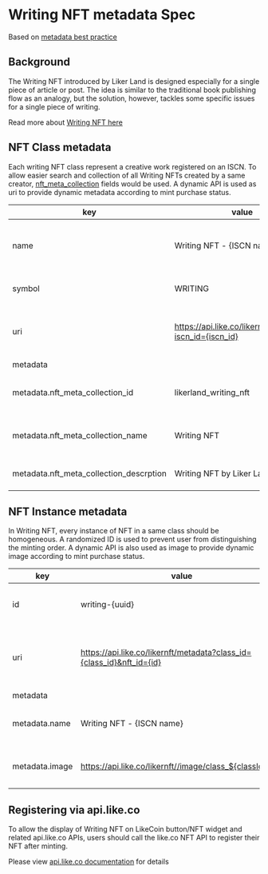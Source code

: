 # Writing NFT metadata Spec

Based on [metadata best practice](./metadata.md)

## Background

The Writing NFT introduced by Liker Land is designed especially for a single piece of article or post. The idea is similar to the traditional book publishing flow as an analogy, but the solution, however, tackles some specific issues for a single piece of writing.

Read more about [Writing NFT here](https://blog.like.co/en/writing-nft-medium-for-textual-works-on-web3/)

## NFT Class metadata

Each writing NFT class represent a creative work registered on an ISCN. To allow easier search and collection of all Writing NFTs created by a same creator, [nft_meta_collection](./metadata.md) fields would be used. A dynamic API is used as uri to provide dynamic metadata according to mint purchase status.

| key                                     | value                                                   | description                                    |
| --------------------------------------- | ------------------------------------------------------- | ---------------------------------------------- |
| name                                    | Writing NFT - {ISCN name}                               | Name of ISCN prefix with Writing NFT           |
| symbol                                  | WRITING                                                 | `WRITING` is used as symbol                    |
| uri                                     | https://api.like.co/likernft/metadata?iscn_id={iscn_id} | Dynamic API from api.like.co, query by ISCN ID |
| metadata                                |                                                         |                                                |
| metadata.nft_meta_collection_id         | likerland_writing_nft                                   | ID of the Writing NFT meta collection          |
| metadata.nft_meta_collection_name       | Writing NFT                                             | Name of Writing NFT meta collection            |
| metadata.nft_meta_collection_descrption | Writing NFT by Liker Land                               | Description of Writing NFT                     |

## NFT Instance metadata

In Writing NFT, every instance of NFT in a same class should be homogeneous. A randomized ID is used to prevent user from distinguishing the minting order. A dynamic API is also used as image to provide dynamic image according to mint purchase status.

| key            | value                                                                 | description                                                |
| -------------- | --------------------------------------------------------------------- | ---------------------------------------------------------- |
| id             | writing-{uuid}                                                        | Randomized uuid v4 prefixed with `writing`                 |
| uri            | https://api.like.co/likernft/metadata?class_id={class_id}&nft_id={id} | Dynamic API from api.like.co, query by class id and nft id |
| metadata       |                                                                       |                                                            |
| metadata.name  | Writing NFT - {ISCN name}                                             | ID of the Writing NFT meta collection                      |
| metadata.image | https://api.like.co/likernft//image/class_${classId}.png              | Name of Writing NFT meta collection                        |

## Registering via api.like.co

To allow the display of Writing NFT on LikeCoin button/NFT widget and related api.like.co APIs, users should call the like.co NFT API to register their NFT after minting.

Please view [api.like.co documentation](api.like.co) for details